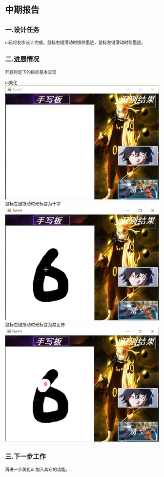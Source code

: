 # 中期报告

## 一.设计任务
ui已经初步设计完成，鼠标右键滑动时擦除墨迹，鼠标左键滑动时写墨迹。
## 二.进展情况
开题时定下的目标基本实现

ui美化![](./media/1.png)
鼠标左键拖动时光标变为十字![](./media/2.png)
鼠标右键拖动时光标变为禁止符![](./media/3.png)
## 三.下一步工作
再进一步美化ui,加入其它的功能。